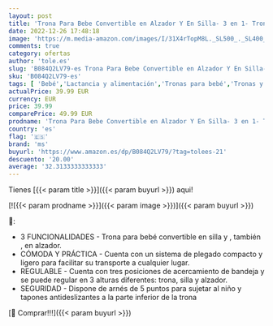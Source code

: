 ```yaml
---
layout: post
title: 'Trona Para Bebe Convertible en Alzador Y En Silla- 3 en 1- Trona Plegable Spoon MS 2080 Gris'
date: 2022-12-26 17:48:18
image: 'https://m.media-amazon.com/images/I/31X4rTopM8L._SL500_._SL400_.jpg'
comments: true
category: ofertas
author: 'tole.es'
slug: 'B084Q2LV79-es Trona Para Bebe Convertible en Alzador Y En Silla- 3 en 1-...'
sku: 'B084Q2LV79-es'
tags: [ 'Bebé','Lactancia y alimentación','Tronas para bebé','Tronas y asientos','bebe','ms','trona','🇪🇸', ]
actualPrice: 39.99 EUR
currency: EUR
price: 39.99
comparePrice: 49.99 EUR
prodname: 'Trona Para Bebe Convertible en Alzador Y En Silla- 3 en 1- Trona Plegable Spoon MS 2080 Gris'
country: 'es'
flag: '🇪🇸'
brand: 'ms'
buyurl: 'https://www.amazon.es/dp/B084Q2LV79/?tag=tolees-21'
descuento: '20.00'
average: '32.3133333333333'
---
```


Tienes [{{< param title >}}]({{< param buyurl >}}) aqui!

[![{{< param prodname >}}]({{< param image >}})]({{< param buyurl >}})

🔎:

- 3 FUNCIONALIDADES - Trona para bebé convertible en silla y , también , en alzador.
- CÓMODA Y PRÁCTICA - Cuenta con un sistema de plegado compacto y ligero para facilitar su transporte a cualquier lugar.
- REGULABLE - Cuenta con tres posiciones de acercamiento de bandeja y se puede regular en 3 alturas diferentes: trona, silla y alzador.
- SEGURIDAD - Dispone de arnés de 5 puntos para sujetar al niño y tapones antideslizantes a la parte inferior de la trona

[🛒 Comprar!!!]({{< param buyurl >}})
